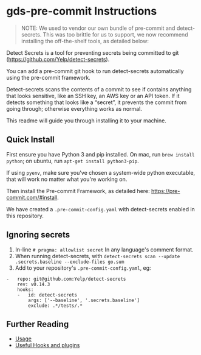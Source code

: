 # gds-pre-commit Instructions

> NOTE: We used to vendor our own bundle of pre-commit and detect-secrets. This was too brittle for us to support, we now recommend installing the off-the-shelf tools, as detailed below:

Detect Secrets is a tool for preventing secrets being committed to git (https://github.com/Yelp/detect-secrets).

You can add a pre-commit git hook to run detect-secrets automatically using the pre-commit framework.

Detect-secrets scans the contents of a commit to see if contains anything that looks sensitive, like an SSH key, an AWS key or an API token. If it detects something that looks like a “secret”, it prevents the commit from going through; otherwise everything works as normal.

This readme will guide you through installing it to your machine.

## Quick Install

First ensure you have Python 3 and pip installed.  On mac, run
`brew install python`; on ubuntu, run `apt-get install python3-pip`.


If using `pyenv`, make sure you've chosen a system-wide python executable, that will work no matter what you're working on.

Then install the Pre-commit Framework, as detailed here: https://pre-commit.com/#install.

We have created a `.pre-commit-config.yaml` with detect-secrets enabled in this repository.

## Ignoring secrets
1. In-line `# pragma: allowlist secret` In any language's comment format.
1. When running detect-secrets, with `detect-secrets scan --update .secrets.baseline --exclude-files go.sum`
1. Add to your repository's `.pre-commit-config.yaml`, eg:
```
-   repo: git@github.com:Yelp/detect-secrets
    rev: v0.14.3
    hooks:
    -   id: detect-secrets
        args: ['--baseline', '.secrets.baseline']
        exclude: .*/tests/.*
```

## Further Reading

 - [Usage](usage.md)
 - [Useful Hooks and plugins](pre-commit-plugins.md)
